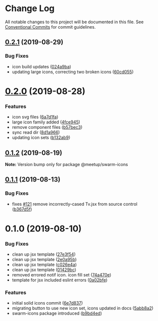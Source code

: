 # Change Log

All notable changes to this project will be documented in this file.
See [Conventional Commits](https://conventionalcommits.org) for commit guidelines.

## [0.2.1](https://github.com/meetup/swarm-ui/compare/@meetup/swarm-icons@0.2.0...@meetup/swarm-icons@0.2.1) (2019-08-29)


### Bug Fixes

* icon build updates ([024a9ba](https://github.com/meetup/swarm-ui/commit/024a9ba))
* updating large icons, correcting two broken icons ([60cd055](https://github.com/meetup/swarm-ui/commit/60cd055))





# [0.2.0](https://github.com/meetup/swarm-ui/compare/@meetup/swarm-icons@0.1.2...@meetup/swarm-icons@0.2.0) (2019-08-28)


### Features

* icon svg files ([6a7d1fa](https://github.com/meetup/swarm-ui/commit/6a7d1fa))
* large icon family added ([4fce945](https://github.com/meetup/swarm-ui/commit/4fce945))
* remove component files ([b57bec3](https://github.com/meetup/swarm-ui/commit/b57bec3))
* sync read dir ([8d1a966](https://github.com/meetup/swarm-ui/commit/8d1a966))
* updating icon sets ([b132ab9](https://github.com/meetup/swarm-ui/commit/b132ab9))





## [0.1.2](https://github.com/meetup/swarm-ui/compare/@meetup/swarm-icons@0.1.1...@meetup/swarm-icons@0.1.2) (2019-08-19)

**Note:** Version bump only for package @meetup/swarm-icons





## [0.1.1](https://github.com/meetup/swarm-ui/compare/@meetup/swarm-icons@0.1.0...@meetup/swarm-icons@0.1.1) (2019-08-13)


### Bug Fixes

* fixes [#121](https://github.com/meetup/swarm-ui/issues/121) remove incorrectly-cased Tv.jsx from source control ([b367d5f](https://github.com/meetup/swarm-ui/commit/b367d5f))





# 0.1.0 (2019-08-10)


### Bug Fixes

* clean up jsx template ([27e3f54](https://github.com/meetup/swarm-ui/commit/27e3f54))
* clean up jsx template ([2e0a95b](https://github.com/meetup/swarm-ui/commit/2e0a95b))
* clean up jsx template ([c026e4a](https://github.com/meetup/swarm-ui/commit/c026e4a))
* clean up jsx template ([01429bc](https://github.com/meetup/swarm-ui/commit/01429bc))
* removed errored notif icon. icon fill set ([74a470e](https://github.com/meetup/swarm-ui/commit/74a470e))
* template for jsx included eslint errors ([0a02bfe](https://github.com/meetup/swarm-ui/commit/0a02bfe))


### Features

* initial solid icons commit ([6e7d837](https://github.com/meetup/swarm-ui/commit/6e7d837))
* migrating button to use new icon set, icons updated in docs ([5abb8a2](https://github.com/meetup/swarm-ui/commit/5abb8a2))
* swarm-icons package introduced ([b9bd4ed](https://github.com/meetup/swarm-ui/commit/b9bd4ed))
